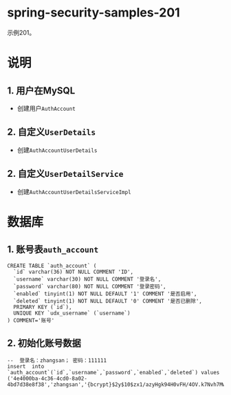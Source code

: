 # spring-security-samples-201
示例201。

# 说明
## 1. 用户在MySQL
  - 创建用户`AuthAccount`

## 2. 自定义`UserDetails`
  - 创建`AuthAccountUserDetails`

## 2. 自定义`UserDetailService`
  - 创建`AuthAccountUserDetailsServiceImpl`

# 数据库
## 1. 账号表`auth_account`
```
CREATE TABLE `auth_account` (
  `id` varchar(36) NOT NULL COMMENT 'ID',
  `username` varchar(30) NOT NULL COMMENT '登录名',
  `password` varchar(80) NOT NULL COMMENT '登录密码',
  `enabled` tinyint(1) NOT NULL DEFAULT '1' COMMENT '是否启用',
  `deleted` tinyint(1) NOT NULL DEFAULT '0' COMMENT '是否已删除',
  PRIMARY KEY (`id`),
  UNIQUE KEY `udx_username` (`username`)
) COMMENT='账号'
```

## 2. 初始化账号数据
```
--  登录名：zhangsan； 密码：111111
insert  into `auth_account`(`id`,`username`,`password`,`enabled`,`deleted`) values
('4e4000ba-4c36-4cd0-8a02-4bd7d38e8f38','zhangsan','{bcrypt}$2y$10$zx1/azyHgk94H0vFH/4OV.k7Nvh7MwB6G.1zMxqscc6B.kuIi.I9q',1,0);
```